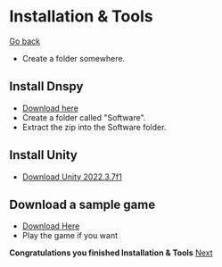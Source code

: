 # Installation & Tools
[Go back](UnityModding.md)
- Create a folder somewhere.
## Install Dnspy
- [Download here](https://github.com/dnSpy/dnSpy/releases/)
- Create a folder called "Software".
- Extract the zip into the Software folder.
## Install Unity
- [Download Unity 2022.3.7f1](https://unity.com/releases/editor/whats-new/2022.3.7)
## Download a sample game
- [Download Here](data/Build.zip)
- Play the game if you want

**Congratulations you finished Installation & Tools**
[Next](Looking_Architecture.md)